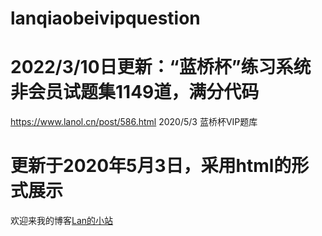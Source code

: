 # lanqiaobeivipquestion

# 2022/3/10日更新：“蓝桥杯”练习系统非会员试题集1149道，满分代码
https://www.lanol.cn/post/586.html
2020/5/3 蓝桥杯VIP题库
# 更新于2020年5月3日，采用html的形式展示
欢迎来我的博客[Lan的小站](https://www.lanol.cn)
